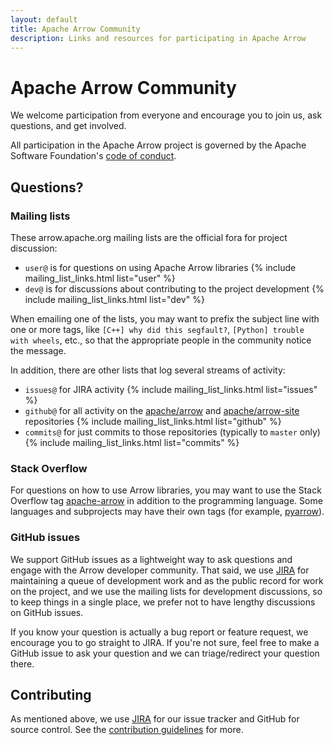 ```yaml
---
layout: default
title: Apache Arrow Community
description: Links and resources for participating in Apache Arrow
---
```

<!--
{% comment %}
Licensed to the Apache Software Foundation (ASF) under one or more
contributor license agreements.  See the NOTICE file distributed with
this work for additional information regarding copyright ownership.
The ASF licenses this file to you under the Apache License, Version 2.0
(the "License"); you may not use this file except in compliance with
the License.  You may obtain a copy of the License at

http://www.apache.org/licenses/LICENSE-2.0

Unless required by applicable law or agreed to in writing, software
distributed under the License is distributed on an "AS IS" BASIS,
WITHOUT WARRANTIES OR CONDITIONS OF ANY KIND, either express or implied.
See the License for the specific language governing permissions and
limitations under the License.
{% endcomment %}
-->

# Apache Arrow Community

We welcome participation from everyone and encourage you to join us, ask questions, and get involved.

All participation in the Apache Arrow project is governed by the Apache Software Foundation's [code of conduct](https://www.apache.org/foundation/policies/conduct.html).

## Questions?

### Mailing lists

These arrow.apache.org mailing lists are the official fora for project discussion:

<ul>
  <li> <code>user@</code> is for questions on using Apache Arrow libraries {% include mailing_list_links.html list="user" %} </li>
  <li> <code>dev@</code> is for discussions about contributing to the project development {% include mailing_list_links.html list="dev" %} </li>
</ul>

When emailing one of the lists, you may want to prefix the subject line with one or more tags, like `[C++] why did this segfault?`, `[Python] trouble with wheels`, etc., so that the appropriate people in the community notice the message.

In addition, there are other lists that log several streams of activity:

<ul>
  <li> <code>issues@</code> for JIRA activity {% include mailing_list_links.html list="issues" %} </li>
  <li> <code>github@</code> for all activity on the <a href="https://github.com/apache/arrow">apache/arrow</a> and <a href="https://github.com/apache/arrow-site">apache/arrow-site</a> repositories {% include mailing_list_links.html list="github" %} </li>
  <li> <code>commits@</code> for just commits to those repositories (typically to <code>master</code> only) {% include mailing_list_links.html list="commits" %} </li>
</ul>

### Stack Overflow

For questions on how to use Arrow libraries, you may want to use the Stack Overflow tag [apache-arrow](https://stackoverflow.com/questions/tagged/apache-arrow) in addition to the programming language. Some languages and subprojects may have their own tags (for example, [pyarrow](https://stackoverflow.com/questions/tagged/pyarrow)).

### GitHub issues

We support GitHub issues as a lightweight way to ask questions and engage with
the Arrow developer community.
That said, we use [JIRA](https://issues.apache.org/jira/browse/ARROW) for maintaining a queue of development work and as the public record for work on the project, and we use the mailing lists for development discussions, so to keep things in a single place, we prefer not to have lengthy discussions on GitHub issues.

If you know your question is actually a bug report or feature request, we encourage you to go straight to JIRA. If you're not sure, feel free to make a GitHub issue to ask your question and we can triage/redirect your question there.

## Contributing

As mentioned above, we use [JIRA](https://issues.apache.org/jira/browse/ARROW) for our issue tracker and GitHub for source control. See the [contribution guidelines](http://arrow.apache.org/docs/developers/contributing.html) for more.
